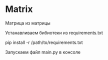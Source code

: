 # Matrix
Матрица из матрицы

Устанавливаем бибиотеки из requirements.txt 

pip install -r /path/to/requirements.txt


Запускаем файл main.py в консоле
